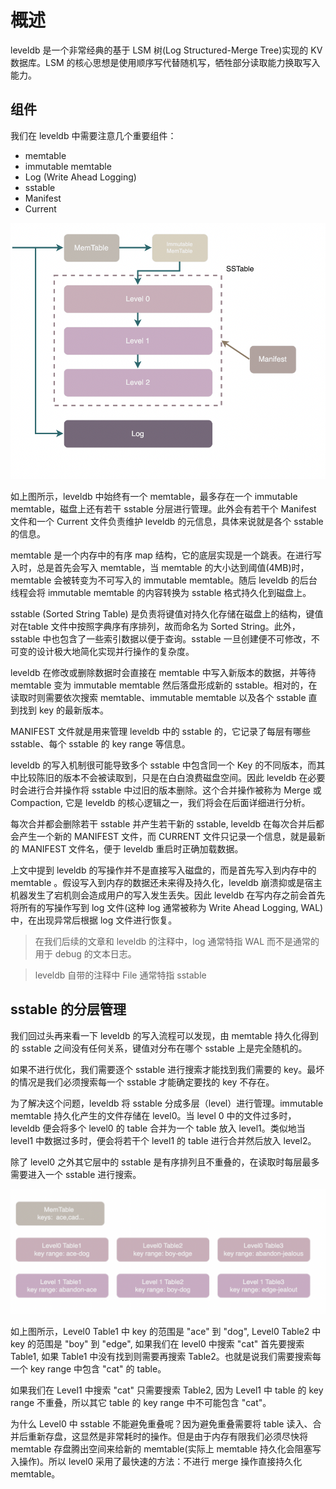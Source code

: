 # 概述

leveldb 是一个非常经典的基于 LSM 树(Log Structured-Merge Tree)实现的 KV 数据库。LSM 的核心思想是使用顺序写代替随机写，牺牲部分读取能力换取写入能力。

## 组件

我们在 leveldb 中需要注意几个重要组件：

- memtable
- immutable memtable
- Log (Write Ahead Logging)
- sstable
- Manifest
- Current

![](img001.png)

如上图所示，leveldb 中始终有一个 memtable，最多存在一个 immutable memtable，磁盘上还有若干 sstable 分层进行管理。此外会有若干个 Manifest 文件和一个 Current 文件负责维护 leveldb 的元信息，具体来说就是各个 sstable 的信息。

memtable 是一个内存中的有序 map 结构，它的底层实现是一个跳表。在进行写入时，总是首先会写入 memtable，当 memtable 的大小达到阈值(4MB)时，memtable 会被转变为不可写入的 immutable memtable。随后 leveldb 的后台线程会将 immutable memtable 的内容转换为 sstable 格式持久化到磁盘上。

sstable (Sorted String Table) 是负责将键值对持久化存储在磁盘上的结构，键值对在table 文件中按照字典序有序排列，故而命名为 Sorted String。此外，sstable 中也包含了一些索引数据以便于查询。sstable 一旦创建便不可修改，不可变的设计极大地简化实现并行操作的复杂度。

leveldb 在修改或删除数据时会直接在 memtable 中写入新版本的数据，并等待 memtable 变为 immutable memtable 然后落盘形成新的 sstable。相对的，在读取时则需要依次搜索 memtable、immutable memtable 以及各个 sstable 直到找到 key 的最新版本。

MANIFEST 文件就是用来管理 leveldb 中的 sstable 的，它记录了每层有哪些 sstable、每个 sstable 的 key range 等信息。

leveldb 的写入机制很可能导致多个 sstable 中包含同一个 Key 的不同版本，而其中比较陈旧的版本不会被读取到，只是在白白浪费磁盘空间。因此 leveldb 在必要时会进行合并操作将 sstable 中过旧的版本删除。这个合并操作被称为 Merge 或 Compaction, 它是 leveldb 的核心逻辑之一，我们将会在后面详细进行分析。

每次合并都会删除若干 sstable 并产生若干新的 sstable, leveldb 在每次合并后都会产生一个新的 MANIFEST 文件，而 CURRENT 文件只记录一个信息，就是最新的 MANIFEST 文件名，便于 leveldb 重启时正确加载数据。

上文中提到 leveldb 的写操作并不是直接写入磁盘的，而是首先写入到内存中的 memtable 。假设写入到内存的数据还未来得及持久化，leveldb 崩溃抑或是宿主机器发生了宕机则会造成用户的写入发生丢失。因此 leveldb 在写内存之前会首先将所有的写操作写到 log 文件(这种 log 通常被称为 Write Ahead Logging, WAL)中，在出现异常后根据 log 文件进行恢复。

> 在我们后续的文章和 leveldb 的注释中，log 通常特指 WAL 而不是通常的用于 debug 的文本日志。

> leveldb 自带的注释中 File 通常特指 sstable

## sstable 的分层管理

我们回过头再来看一下 leveldb 的写入流程可以发现，由 memtable 持久化得到的 sstable 之间没有任何关系，键值对分布在哪个 sstable 上是完全随机的。

如果不进行优化，我们需要逐个 sstable 进行搜索才能找到我们需要的 key。最坏的情况是我们必须搜索每一个 sstable 才能确定要找的 key 不存在。

为了解决这个问题，leveldb 将 sstable 分成多层（level）进行管理。immutable memtable 持久化产生的文件存储在 level0。当 level 0 中的文件过多时，leveldb 便会将多个 level0 的 table 合并为一个 table 放入 level1。类似地当 level1 中数据过多时，便会将若干个 level1 的 table 进行合并然后放入 level2。

除了 level0 之外其它层中的 sstable 是有序排列且不重叠的，在读取时每层最多需要进入一个 sstable 进行搜索。

![](img002.png)

如上图所示，Level0 Table1 中 key 的范围是 "ace" 到 "dog", Level0 Table2 中 key 的范围是 "boy" 到 "edge", 如果我们在 level0 中搜索 "cat" 首先要搜索 Table1, 如果 Table1 中没有找到则需要再搜索 Table2。也就是说我们需要搜索每一个 key range 中包含 "cat" 的 table。

如果我们在 Level1 中搜索 "cat" 只需要搜索 Table2, 因为 Level1 中 table 的 key range 不重叠，所以其它 table 的 key range 中不可能包含 "cat"。

为什么 Level0 中 sstable 不能避免重叠呢？因为避免重叠需要将 table 读入、合并后重新存盘，这显然是非常耗时的操作。但是由于内存有限我们必须尽快将 memtable 存盘腾出空间来给新的 memtable(实际上 memtable 持久化会阻塞写入操作)。所以 level0 采用了最快速的方法：不进行 merge 操作直接持久化 memtable。